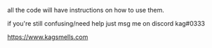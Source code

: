 all the code will have instructions on how to use them.

if you're still confusing/need help just msg me on discord kag#0333

https://www.kagsmells.com

